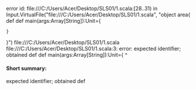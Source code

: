 error id: file:///C:/Users/Acer/Desktop/SLS01/1.scala:[28..31) in Input.VirtualFile("file:///C:/Users/Acer/Desktop/SLS01/1.scala", "object area{
    def 
    def main(args:Array[String]):Unit={

    }
}")
file:///C:/Users/Acer/Desktop/SLS01/1.scala
file:///C:/Users/Acer/Desktop/SLS01/1.scala:3: error: expected identifier; obtained def
    def main(args:Array[String]):Unit={
    ^
#### Short summary: 

expected identifier; obtained def
